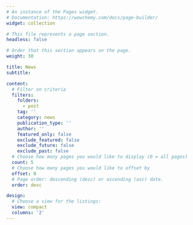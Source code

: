 ```yaml
---
# An instance of the Pages widget.
# Documentation: https://wowchemy.com/docs/page-builder/
widget: collection

# This file represents a page section.
headless: false

# Order that this section appears on the page.
weight: 30

title: News
subtitle:

content:
  # Filter on criteria
  filters:
    folders:
      - post
    tag: ''
    category: news
    publication_type: ''
    author: ''
    featured_only: false
    exclude_featured: false
    exclude_future: false
    exclude_past: false
  # Choose how many pages you would like to display (0 = all pages)
  count: 5
  # Choose how many pages you would like to offset by
  offset: 0
  # Page order: descending (desc) or ascending (asc) date.
  order: desc

design:
  # Choose a view for the listings:
  view: compact
  columns: '2'
---
```

